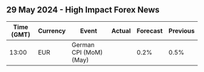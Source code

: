 ## 29 May 2024 - High Impact Forex News

| Time (GMT) | Currency | Event | Actual | Forecast | Previous |
|------|----------|-------|--------|----------|----------|
| 13:00 | EUR | German CPI (MoM) (May) |  | 0.2% | 0.5% |
